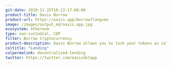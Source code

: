 ```yaml
---
git-date: 2019-11-25T18:13:17-08:00
product-title: Oasis Borrow
product-url: https://oasis.app/borrow?lang=en
image: /images/output_md/oasis.app.jpg
ecosystem: ethereum
type: non-custodial, CDP
filter: Borrow Cryptocurrency
product-description: Oasis Borrow allows you to lock your tokens as collateral to generate DAI, a decentralized stablecoin soft-pegged to 1 USD.
coltitle: "Lending"
colpermalink: decentralized-lending
twitter: https://twitter.com/oasisdotapp
---
```

